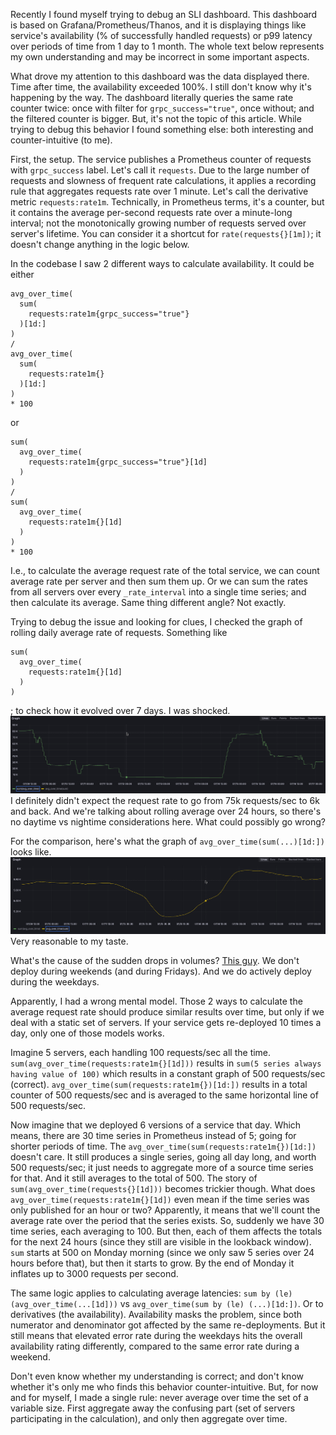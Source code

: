 Recently I found myself trying to debug an SLI dashboard. This dashboard is based on Grafana/Prometheus/Thanos,
and it is displaying things like service's availability (% of successfully handled requests) or p99 latency over 
periods of time from 1 day to 1 month. The whole text below represents my own understanding and may be incorrect in
some important aspects.

What drove my attention to this dashboard was the data displayed there. Time after time, the 
availability exceeded 100%. I still don't know why it's happening by the way. The dashboard literally queries the same
rate counter twice: once with filter for `grpc_success="true"`, once without; and the filtered counter is bigger. 
But, it's not the topic of this article. 
While trying to debug this behavior I found something else: both interesting and counter-intuitive (to me).

First, the setup. The service publishes a Prometheus counter of requests with `grpc_success` label. 
Let's call it `requests`. Due to the large number of requests and slowness of frequent rate calculations,
it applies a recording rule that aggregates requests rate over 1 minute. Let's call the derivative metric
`requests:rate1m`. Technically, in Prometheus terms, it's a counter, but it contains the average per-second requests rate 
over a minute-long interval; not the monotonically growing number of requests served over server's lifetime. 
You can consider it a shortcut for `rate(requests{}[1m])`; it doesn't change anything in the logic below.

In the codebase I saw 2 different ways to calculate availability. It could be either 
```
avg_over_time(
  sum(
    requests:rate1m{grpc_success="true"}
  )[1d:]
)
/
avg_over_time(
  sum(
    requests:rate1m{}
  )[1d:]
)
* 100
```
or
```
sum(
  avg_over_time(
    requests:rate1m{grpc_success="true"}[1d]
  )
)
/
sum(
  avg_over_time(
    requests:rate1m{}[1d]
  )
)
* 100
```

I.e., to calculate the average request rate of the total service, we can count average rate per server and then 
sum them up. Or we can sum the rates from all servers over every `_rate_interval` into a single time series; 
and then calculate its average. Same thing different angle? Not exactly.

Trying to debug the issue and looking for clues, I checked the graph of rolling daily average rate of requests. Something like
```
sum(
  avg_over_time(
    requests:rate1m{}[1d]
  )
)
```
; to check how it evolved over 7 days. I was shocked.
![](/images/averages_in_metrics/graph2.png)
I definitely didn't expect the request rate to go from 75k requests/sec to 6k and back. And we're talking about 
rolling average over 24 hours, so there's no daytime vs nightime considerations here. What could possibly go wrong?

For the comparison, here's what the graph of `avg_over_time(sum(...)[1d:])` looks like.
![](/images/averages_in_metrics/graph1.png)
Very reasonable to my taste.

What's the cause of the sudden drops in volumes? [This guy](https://en.wikipedia.org/wiki/The_Weeknd). 
We don't deploy during weekends (and during Fridays). And we do actively deploy during the weekdays.

Apparently, I had a wrong mental model. Those 2 ways to calculate the average request rate should produce similar 
results over time, but only if we deal with a static set of servers. If your service gets re-deployed 10 times a day,
only one of those models works.

Imagine 5 servers, each handling 100 requests/sec all the time. 
`sum(avg_over_time(requests:rate1m{}[1d]))` results in `sum(5 series always having value of 100)` 
which results in a constant graph of 500 requests/sec (correct). 
`avg_over_time(sum(requests:rate1m{})[1d:])` results in
a total counter of 500 requests/sec and is averaged to the same horizontal line of 500 requests/sec.

Now imagine that we deployed 6 versions of a service that day. 
Which means, there are 30 time series in Prometheus instead of 5; going for shorter periods of time.
The `avg_over_time(sum(requests:rate1m{})[1d:])` doesn't care. It still produces a single series, going all day long, and 
worth 500 requests/sec; it just needs to aggregate more of a source time series for that. 
And it still averages to the total of 500. 
The story of `sum(avg_over_time(requests{}[1d]))` becomes trickier though. 
What does `avg_over_time(requests:rate1m{}[1d])` even mean if the time series was only published for an hour or two? 
Apparently, it means that we'll count the average rate over the period that the series exists. So, suddenly we have 30
time series, each averaging to 100. But then, each of them affects the totals for the next 24 hours 
(since they still are visible in the lookback window).
`sum` starts at 500 on Monday morning (since we only saw 5 series over 24 hours before that),
but then it starts to grow. By the end of Monday it inflates up to 3000 requests per second.

The same logic applies to calculating average latencies: `sum by (le) (avg_over_time(...[1d]))` vs `avg_over_time(sum by (le) (...)[1d:])`.
Or to derivatives (the availability). Availability masks the problem, since both numerator and denominator
got affected by the same re-deployments. 
But it still means that elevated error rate during the weekdays hits the overall availability rating differently, 
compared to the same error rate during a weekend.

Don't even know whether my understanding is correct; and don't know whether it's only me who finds this behavior 
counter-intuitive. But, for now and for myself, I made a single rule: never average over time the set of a variable size.
First aggregate away the confusing part (set of servers participating in the calculation), and only then aggregate over time.
